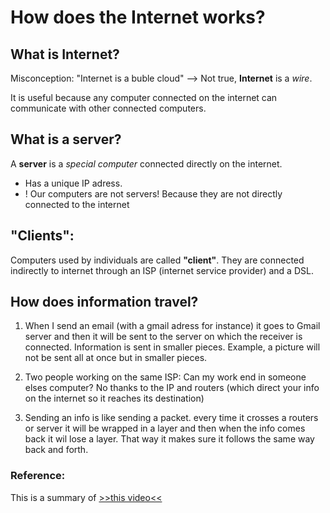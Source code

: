 # How does the Internet works?
## What is Internet?
Misconception: "Internet is a buble cloud" --> Not true, **Internet** is a *wire*.

It is useful because any computer connected on the internet can communicate with other connected computers.

## What is a server?
A **server** is a *special computer* connected directly on the internet.
- Has a unique IP adress.
- ! Our computers are not servers! Because they are not directly connected to the internet

## "Clients":
Computers used by individuals are called **"client"**. They are connected indirectly to internet through an ISP (internet service provider) and a DSL.

## How does information travel?
1. When I send an email (with a gmail adress for instance) it goes to Gmail server and then it will be sent to the server on which the receiver is connected.
Information is sent in smaller pieces. Example, a picture will not be sent all at once but in smaller pieces.

2. Two people working on the same ISP: Can my work end in someone elses computer?
No thanks to the IP and routers (which direct your info on the internet so it reaches its destination)

3. Sending an info is like sending a packet. every time it crosses a routers or server it will be wrapped in a layer and then when the info comes back it wil lose a layer. That way it makes sure it follows the same way back and forth.

### Reference:
This is a summary of [>>this video<<](https://www.youtube.com/watch?v=7_LPdttKXPc)